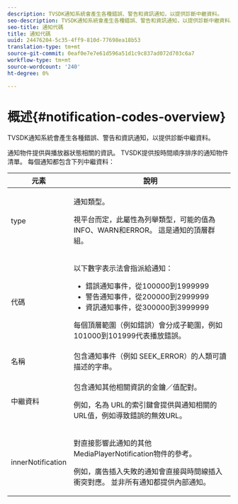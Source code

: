 ```yaml
---
description: TVSDK通知系統會產生各種錯誤、警告和資訊通知，以提供診斷中繼資料。
seo-description: TVSDK通知系統會產生各種錯誤、警告和資訊通知，以提供診斷中繼資料。
seo-title: 通知代碼
title: 通知代碼
uuid: 24476204-5c35-4ff9-810d-77698ea18b53
translation-type: tm+mt
source-git-commit: 0eaf0e7e7e61d596a51d1c9c837ad072d703c6a7
workflow-type: tm+mt
source-wordcount: '240'
ht-degree: 0%

---
```



# 概述{#notification-codes-overview}

TVSDK通知系統會產生各種錯誤、警告和資訊通知，以提供診斷中繼資料。

通知物件提供與播放器狀態相關的資訊。 TVSDK提供按時間順序排序的通知物件清單。 每個通知都包含下列中繼資料：

<table frame="all" colsep="1" rowsep="1" id="table_1A32EFFE1834438D8261886EC9D7250D"> 
 <thead> 
  <tr rowsep="1"> 
   <th colname="1" class="entry"> 元素 </th> 
   <th colname="2" class="entry"> 說明 </th> 
  </tr> 
 </thead>
 <tbody> 
  <tr rowsep="1"> 
   <td colname="1"><span class="codeph"> type</span> </td> 
   <td colname="2"> <p>通知類型。 </p> <p>視平台而定，此屬性為列舉類型，可能的值為INFO、WARN和ERROR。 這是通知的頂層群組。 </p> </td> 
  </tr> 
  <tr rowsep="1"> 
   <td colname="1"> <span class="codeph"> 代碼</span> </td> 
   <td colname="2"> <p>以下數字表示法會指派給通知： 
     <ul id="ul_A86BF89D6B3B410E81FAD718D3C4A9F0"> 
      <li id="li_8180972D704C40098723734DD4B45643">錯誤通知事件，從100000到1999999 </li> 
      <li id="li_0EC29EA5F0034E5EBFEF8E68A6498D39">警告通知事件，從200000到2999999 </li> 
      <li id="li_189A53D3D7EF4960A521AB04D00DCF70">資訊通知事件，從300000到3999999 </li> 
     </ul> </p> <p>每個頂層範圍（例如錯誤）會分成子範圍，例如101000到101999代表播放錯誤。 </p> </td> 
  </tr> 
  <tr rowsep="1"> 
   <td colname="1"><span class="codeph"> 名稱</span> </td> 
   <td colname="2">包含通知事件（例如<span class="codeph"> SEEK_ERROR</span>）的人類可讀描述的字串。 </td> 
  </tr> 
  <tr rowsep="1"> 
   <td colname="1"><span class="codeph"> 中繼資料</span> </td> 
   <td colname="2"> <p>包含通知其他相關資訊的金鑰／值配對。 </p> <p>例如，名為<span class="codeph"> URL</span>的索引鍵會提供與通知相關的URL值，例如導致錯誤的無效URL。 </p> </td> 
  </tr> 
  <tr rowsep="0"> 
   <td colname="1"><span class="codeph"> innerNotification</span> </td> 
   <td colname="2"> <p>對直接影響此通知的其他<span class="codeph"> MediaPlayerNotification</span>物件的參考。 </p> <p>例如，廣告插入失敗的通知會直接與時間線插入衝突對應。 並非所有通知都提供內部通知。 </p> </td> 
  </tr> 
 </tbody> 
</table>

